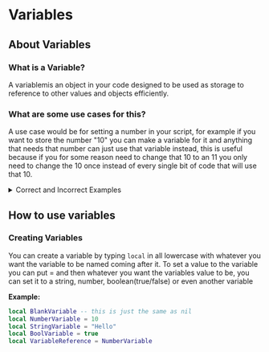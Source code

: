 # Variables

## About Variables

### What is a Variable? 

A variablemis an object in your code designed to be used as storage to reference to other values and objects efficiently.

### What are some use cases for this?

A use case would be for setting a number in your script, for example if you want to store the number "10" you can make a variable for it and anything that needs that number can just use that variable instead, this is useful because if you for some reason need to change that 10 to an 11 you only need to change the 10 once instead of every single bit of code that will use that 10.

<details>
<summary>Correct and Incorrect Examples</summary>

please note i dont expect you to understand any of the code in here, its just an example

**Correct**
```lua
-- Code Purpose:
-- Add 1 to CurrentNumber variable until CurrentNumber is not less than ComparedNumber

local CurrentNumber = 0
local ComparedNumber = 10
-- code below can use this variable, code above variable cant use it

while ComparedNumber < CurrentNumber do
CurrentNumber += 1 -- this is the same as doing CurrentNumber = CurrentNumber + 1
print(CurrentNumber, ComparedNumber)
task.wait(0.5)
end
```

**Incorrect**
```lua
-- this code will not use any variables for the logic which will
-- make it a lot harder to read and make it look messy

-- Code Purpose:
-- Loop through table and pring all the values until Index is
-- Greater than 10

local TestTable = {
1,2,3,4,5,6,7,8,9,10,11,12,13
}

for Index, Value in TestTable do
print(Index)
if Index > 10 then return end -- exits the loop if index is above 10
end
```
</details>


## How to use variables

### Creating Variables

You can create a variable by typing `local` in all lowercase with whatever you want the variable to be named coming after it.
To set a value to the variable you can put = and then whatever you want the variables value to be, you can set it to a string, number, boolean(true/false) or even another variable

**Example:**
```lua
local BlankVariable -- this is just the same as nil
local NumberVariable = 10
local StringVariable = "Hello"
local BoolVariable = true
local VariableReference = NumberVariable
```
